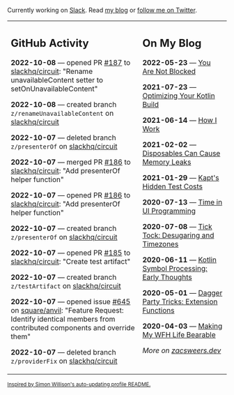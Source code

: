Currently working on [Slack](https://slack.com/). Read [my blog](https://zacsweers.dev/) or [follow me on Twitter](https://twitter.com/ZacSweers).

<table><tr><td valign="top" width="60%">

## GitHub Activity
<!-- githubActivity starts -->
**2022-10-08** — opened PR [#187](https://github.com/slackhq/circuit/pull/187) to [slackhq/circuit](https://github.com/slackhq/circuit): "Rename unavailableContent setter to setOnUnavailableContent"

**2022-10-08** — created branch `z/renameUnavailableContent` on [slackhq/circuit](https://github.com/slackhq/circuit)

**2022-10-07** — deleted branch `z/presenterOf` on [slackhq/circuit](https://github.com/slackhq/circuit)

**2022-10-07** — merged PR [#186](https://github.com/slackhq/circuit/pull/186) to [slackhq/circuit](https://github.com/slackhq/circuit): "Add presenterOf helper function"

**2022-10-07** — opened PR [#186](https://github.com/slackhq/circuit/pull/186) to [slackhq/circuit](https://github.com/slackhq/circuit): "Add presenterOf helper function"

**2022-10-07** — created branch `z/presenterOf` on [slackhq/circuit](https://github.com/slackhq/circuit)

**2022-10-07** — opened PR [#185](https://github.com/slackhq/circuit/pull/185) to [slackhq/circuit](https://github.com/slackhq/circuit): "Create test artifact"

**2022-10-07** — created branch `z/testArtifact` on [slackhq/circuit](https://github.com/slackhq/circuit)

**2022-10-07** — opened issue [#645](https://github.com/square/anvil/issues/645) on [square/anvil](https://github.com/square/anvil): "Feature Request: Identify identical members from contributed components and override them"

**2022-10-07** — deleted branch `z/providerFix` on [slackhq/circuit](https://github.com/slackhq/circuit)
<!-- githubActivity ends -->
</td><td valign="top" width="40%">

## On My Blog
<!-- blog starts -->
**2022-05-23** — [You Are Not Blocked](https://www.zacsweers.dev/you-are-not-blocked/)

**2021-07-23** — [Optimizing Your Kotlin Build](https://www.zacsweers.dev/optimizing-your-kotlin-build/)

**2021-06-14** — [How I Work](https://www.zacsweers.dev/how-i-work/)

**2021-02-02** — [Disposables Can Cause Memory Leaks](https://www.zacsweers.dev/disposables-can-cause-memory-leaks/)

**2021-01-29** — [Kapt's Hidden Test Costs](https://www.zacsweers.dev/kapts-hidden-test-costs/)

**2020-07-13** — [Time in UI Programming](https://www.zacsweers.dev/time-in-ui/)

**2020-07-08** — [Tick Tock: Desugaring and Timezones](https://www.zacsweers.dev/ticktock-desugaring-timezones/)

**2020-06-11** — [Kotlin Symbol Processing: Early Thoughts](https://www.zacsweers.dev/kotlin-symbol-processor-early-thoughts/)

**2020-05-01** — [Dagger Party Tricks: Extension Functions](https://www.zacsweers.dev/dagger-party-tricks-extension-functions/)

**2020-04-03** — [Making My WFH Life Bearable](https://www.zacsweers.dev/making-wfh-life-bearable/)
<!-- blog ends -->
_More on [zacsweers.dev](https://zacsweers.dev/)_
</td></tr></table>

<sub><a href="https://simonwillison.net/2020/Jul/10/self-updating-profile-readme/">Inspired by Simon Willison's auto-updating profile README.</a></sub>